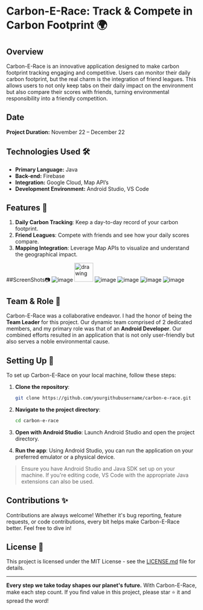 # Carbon-E-Race: Track & Compete in Carbon Footprint 🌍

## Overview
Carbon-E-Race is an innovative application designed to make carbon footprint tracking engaging and competitive. Users can monitor their daily carbon footprint, but the real charm is the integration of friend leagues. This allows users to not only keep tabs on their daily impact on the environment but also compare their scores with friends, turning environmental responsibility into a friendly competition.

## Date
**Project Duration:** November 22 – December 22

## Technologies Used 🛠️
- **Primary Language:** Java
- **Back-end:** Firebase
- **Integration:** Google Cloud, Map API’s
- **Development Environment:** Android Studio, VS Code

## Features 🌟
1. **Daily Carbon Tracking**: Keep a day-to-day record of your carbon footprint.
2. **Friend Leagues**: Compete with friends and see how your daily scores compare.
3. **Mapping Integration**: Leverage Map APIs to visualize and understand the geographical impact.

##ScreenShots📷
![image]()
<img src="[drawing.jpg](https://github.com/Aviral-3/Carbon-E-Race/assets/63746541/f2925c4a-35fb-4e27-96fc-ae6e7808414a)" alt="drawing" height="50" width="50"/>
![image](https://github.com/Aviral-3/Carbon-E-Race/assets/63746541/377e1b5c-bc9d-40be-9dd8-8ca88d7a3c97)
![image](https://github.com/Aviral-3/Carbon-E-Race/assets/63746541/d5b529ff-a697-4cdd-a9c9-7522c2d81cd4)
![image](https://github.com/Aviral-3/Carbon-E-Race/assets/63746541/677871c3-20ca-4538-93a5-69078681b001)
![image](https://github.com/Aviral-3/Carbon-E-Race/assets/63746541/c4c8ca15-470c-4040-aa74-b802f2a30773)

## Team & Role 🤝
Carbon-E-Race was a collaborative endeavor. I had the honor of being the **Team Leader** for this project. Our dynamic team comprised of 2 dedicated members, and my primary role was that of an **Android Developer**. Our combined efforts resulted in an application that is not only user-friendly but also serves a noble environmental cause.

## Setting Up 🔧

To set up Carbon-E-Race on your local machine, follow these steps:

1. **Clone the repository**:
    ```bash
    git clone https://github.com/yourgithubusername/carbon-e-race.git
    ```

2. **Navigate to the project directory**:
    ```bash
    cd carbon-e-race
    ```

3. **Open with Android Studio**:
   Launch Android Studio and open the project directory.

4. **Run the app**:
   Using Android Studio, you can run the application on your preferred emulator or a physical device.

> Ensure you have Android Studio and Java SDK set up on your machine. If you're editing code, VS Code with the appropriate Java extensions can also be used.

## Contributions ✨
Contributions are always welcome! Whether it's bug reporting, feature requests, or code contributions, every bit helps make Carbon-E-Race better. Feel free to dive in!

## License 📝
This project is licensed under the MIT License - see the [LICENSE.md](LICENSE.md) file for details.

---

**Every step we take today shapes our planet's future.** With Carbon-E-Race, make each step count. If you find value in this project, please star ⭐ it and spread the word!
